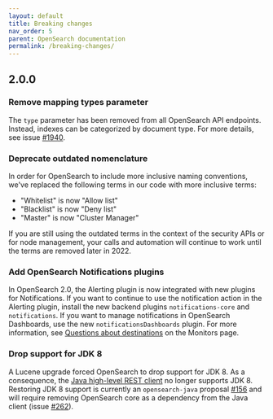 ```yaml
---
layout: default
title: Breaking changes
nav_order: 5
parent: OpenSearch documentation
permalink: /breaking-changes/
---
```


## 2.0.0

### Remove mapping types parameter

The `type` parameter has been removed from all OpenSearch API endpoints. Instead, indexes can be categorized by document type. For more details, see issue [#1940](https://github.com/opensearch-project/opensearch/issues/1940).

### Deprecate outdated nomenclature

In order for OpenSearch to include more inclusive naming conventions, we've replaced the following terms in our code with more inclusive terms:

- "Whitelist" is now "Allow list"
- "Blacklist" is now "Deny list"
- "Master" is now "Cluster Manager"

If you are still using the outdated terms in the context of the security APIs or for node management, your calls and automation will continue to work until the terms are removed later in 2022.

### Add OpenSearch Notifications plugins

In OpenSearch 2.0, the Alerting plugin is now integrated with new plugins for Notifications. If you want to continue to use the notification action in the Alerting plugin, install the new backend plugins `notifications-core` and `notifications`. If you want to manage notifications in OpenSearch Dashboards, use the new `notificationsDashboards` plugin. For more information, see [Questions about destinations]({{site.url}}{{site.baseurl}}/monitoring-plugins/alerting/monitors#questions-about-destinations) on the Monitors page.

### Drop support for JDK 8

A Lucene upgrade forced OpenSearch to drop support for JDK 8. As a consequence, the [Java high-level REST client]({{site.url}}{{site.baseurl}}/clients/java-rest-high-level/) no longer supports JDK 8. Restoring JDK 8 support is currently an `opensearch-java` proposal [#156](https://github.com/opensearch-project/opensearch-java/issues/156) and will require removing OpenSearch core as a dependency from the Java client (issue [#262](https://github.com/opensearch-project/opensearch-java/issues/262)).
